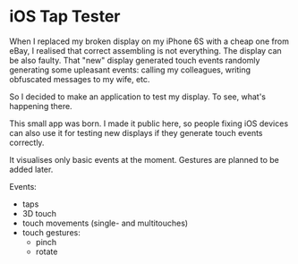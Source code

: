 # iOS Tap Tester

When I replaced my broken display on my iPhone 6S with a cheap one from eBay, I realised that correct assembling is not everything. The display can be also faulty. That "new" display generated touch events randomly generating some upleasant events: calling my colleagues, writing obfuscated messages to my wife, etc.

So I decided to make an application to test my display. To see, what's happening there.

This small app was born. I made it public here, so people fixing iOS devices can also use it for testing new displays if they generate touch events correctly.

It visualises only basic events at the moment. Gestures are planned to be added later.

Events:
- taps
- 3D touch
- touch movements (single- and multitouches)
- touch gestures:
  - pinch
  - rotate
